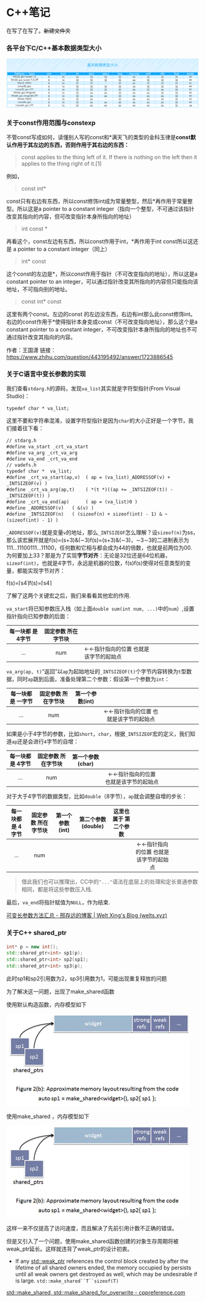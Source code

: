 # C++笔记

在写了在写了。~~新建文件夹~~

### 各平台下C/C++基本数据类型大小

![微信图片_20210909201804](C++读书笔记.assets/微信图片_20210909201804.png)

### 关于const作用范围与constexp



不管const写成如何，读懂别人写的const和*满天飞的类型的金科玉律是**const默认作用于其左边的东西，否则作用于其右边的东西：**

> const applies to the thing left of it. If there is nothing on the left then it applies to the thing right of it.[1]

例如，

> const int* 

const只有右边有东西，所以const修饰int成为常量整型，然后*再作用于常量整型。所以这是a pointer to a constant integer（指向一个整型，不可通过该指针改变其指向的内容，但可改变指针本身所指向的地址）

> int const *

再看这个，const左边有东西，所以const作用于int，*再作用于int const所以这还是 a pointer to a constant integer（同上）

> int* const 

这个const的左边是*，所以const作用于指针（不可改变指向的地址），所以这是a constant pointer to an integer，可以通过指针改变其所指向的内容但只能指向该地址，不可指向别的地址。

> const int* const

这里有两个const。左边的const 的左边没东西，右边有int那么此const修饰int。右边的const作用于*使得指针本身变成const（不可改变指向地址），那么这个是a constant pointer to a constant integer，不可改变指针本身所指向的地址也不可通过指针改变其指向的内容。

作者：王国潇
链接：https://www.zhihu.com/question/443195492/answer/1723886545





### 关于C语言中变长参数的实现

我们查看`stdarg.h`的源码，发现`va_list`其实就是字符型指针(From Visual Studio)：

```
typedef char * va_list;
```

这里不要和字符串混淆，设置字符型指针是因为`char`的大小正好是一个字节，我们接着往下看：

```
// stdarg.h
#define va_start _crt_va_start
#define va_arg _crt_va_arg
#define va_end _crt_va_end
// vadefs.h
typedef char *  va_list;
#define _crt_va_start(ap,v)  ( ap = (va_list)_ADDRESSOF(v) + _INTSIZEOF(v) )
#define _crt_va_arg(ap,t)    ( *(t *)((ap += _INTSIZEOF(t)) - _INTSIZEOF(t)) )
#define _crt_va_end(ap)      ( ap = (va_list)0 )
#define _ADDRESSOF(v)   ( &(v) )
#define _INTSIZEOF(n)   ( (sizeof(n) + sizeof(int) - 1) & ~(sizeof(int) - 1) )
```

`_ADDRESSOF(v)`就是变量`v`的地址，那么`_INTSIZEOF`怎么理解？设`sizeof(n)`为ss，那么该宏展开就是f(s)=(s+3)&(∼3)f(s)=(s+3)&(∼3)，∼3∼3的二进制表示为111…11100111…11100，任何数和它相与都会成为44的倍数，也就是前两位为00. 为何要加上33？那是为了实现**字节对齐**：无论是32位还是64位机器，`sizeof(int)`，也就是4字节，永远是机器的位数，f(s)f(s)使得对任意类型的变量，都能实现字节对齐：

f(s)=⌈s4⌉f(s)=⌈s4⌉

了解了这两个关键宏之后，我们来看看其他宏的作用.

`va_start`将已知参数压入栈（如上面`double sum(int num, ...)`中的`num`）,设置指针指向已知参数的后面：

| 每一块都 是4字节 | 固定参数 所在字节块 |                                       |      |      |      |      |      |      |      |      |
| :--------------: | :-----------------: | :------------------------------------ | :--: | :--: | :--: | :--: | :--: | :--: | :--: | :--: |
|        …         |         num         | ←←指针指向的位置 也就是该字节的起始点 |      |      |      |      |      |      |      |      |

`va_arg(ap, t)`“返回”以`ap`为起始地址的`_INTSIZEOF(t)`个字节内容转换为`t`型数据，同时`ap`跳到后面，准备处理第二个参数：假设第一个参数为`int`：

| 每一块都是 一字节 | 固定参数 所在字节块 | 第一个参数(int) |                                       |      |      |      |      |      |      |      |
| :---------------: | :-----------------: | :-------------: | :-----------------------------------: | :--: | :--: | :--: | :--: | :--: | :--: | :--: |
|         …         |         num         |                 | ←←指针指向的位置 也就是该字节的起始点 |      |      |      |      |      |      |      |

如果是小于4字节的参数，比如`short`，`char`，根据`_INTSIZEOF`宏的定义，我们知道`ap`还是会进行`4`字节的自增：

| 每一块都是 4字节 | 固定参数 所在字节块 | 第一个参数(char) |                                       |      |      |      |      |      |      |      |
| :--------------: | :-----------------: | :--------------: | :-----------------------------------: | :--: | :--: | :--: | :--: | :--: | :--: | :--: |
|        …         |         num         |                  | ←←指针指向的位置 也就是该字节的起始点 |      |      |      |      |      |      |      |

对于大于4字节的数据类型，比如`double`（8字节），`ap`就会调整自增的步长：

| 每一块都是 4字节 | 固定参数 所在字节块 | 第一个参数(int) | 第二个参数(double) | 这里也属于 第二个参数 |                                       |      |      |      |      |      |
| :--------------: | :-----------------: | :-------------: | :----------------: | :-------------------: | :-----------------------------------: | :--: | :--: | :--: | :--: | :--: |
|        …         |         num         |                 |                    |                       | ←←指针指向的位置 也就是该字节的起始点 |      |      |      |      |      |

> 借此我们也可以推理出，CC中的`"..."`语法在底层上的处理和定长普通参数相同，都是将这些参数压入栈.

最后，`va_end`将指针赋值为`NULL`，作为结束.

[可变长参数方法汇总 - 邢存远的博客 | Welt Xing's Blog (welts.xyz)](https://welts.xyz/2021/04/10/varargs/)

### 关于C++ shared_ptr 

```cpp
int* p = new int();
std::shared_ptr<int> sp1(p);
std::shared_ptr<int> sp2(sp1);
std::shared_ptr<int> sp3(p);
```

此时sp1和sp2引用数为2，sp3引用数为1，可能出现重复释放的问题

为了解决这一问题，出现了make_shared函数

使用默认构造函数，内存模型如下

![img](C++读书笔记.assets/webp.webp)

使用make_shared ，内存模型如下

![img](C++读书笔记.assets/webp.webp)

 这样一来不仅提高了访问速度，而且解决了先前引用计数不正确的错误。

但是又引入了一个问题，使用make_shared函数创建的对象生存周期将被weak_ptr延长。这样就违背了weak_ptr的设计初衷。

- If any [std::weak_ptr](https://en.cppreference.com/w/cpp/memory/weak_ptr) references the control block created by after the lifetime of all shared owners ended, the memory occupied by persists until all weak owners get destroyed as well, which may be undesirable if is large. `std::make_shared``T``sizeof(T)`

[std::make_shared, std::make_shared_for_overwrite - cppreference.com](https://en.cppreference.com/w/cpp/memory/shared_ptr/make_shared)

